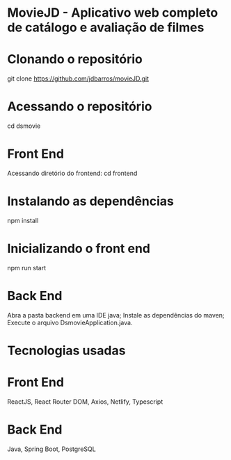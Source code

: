 # MovieJD - Aplicativo web completo de catálogo e avaliação de filmes

# Clonando o repositório

git clone https://github.com/jdbarros/movieJD.git

# Acessando o repositório

cd dsmovie

# Front End
Acessando diretório do frontend:
cd frontend

# Instalando as dependências
npm install

# Inicializando o front end
npm run start

# Back End
Abra a pasta backend em uma IDE java;
Instale as dependências do maven;
Execute o arquivo DsmovieApplication.java.

# Tecnologias usadas
# Front End
ReactJS,
React Router DOM,
Axios,
Netlify,
Typescript

# Back End
Java,
Spring Boot,
PostgreSQL

